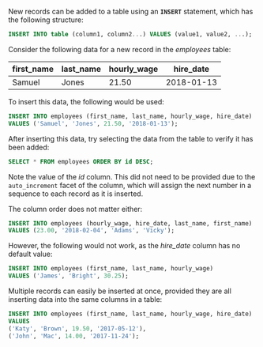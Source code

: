 New records can be added to a table using an **`INSERT`** statement, which has the following structure:

```sql
INSERT INTO table (column1, column2...) VALUES (value1, value2, ...);
```

Consider the following data for a new record in the _employees_ table:

| first_name | last_name | hourly_wage | hire_date  |
| ---------- | --------- | ----------- | ---------- |
| Samuel     | Jones     | 21.50       | 2018-01-13 |

To insert this data, the following would be used:

```sql
INSERT INTO employees (first_name, last_name, hourly_wage, hire_date)
VALUES ('Samuel', 'Jones', 21.50, '2018-01-13');
```

After inserting this data, try selecting the data from the table to verify it has been added:

```sql
SELECT * FROM employees ORDER BY id DESC;
```

Note the value of the _id_ column. This did not need to be provided due to the `auto_increment` facet of the column, which will assign the next number in a sequence to each record as it is inserted.

The column order does not matter either:

```sql
INSERT INTO employees (hourly_wage, hire_date, last_name, first_name)
VALUES (23.00, '2018-02-04', 'Adams', 'Vicky');
```

However, the following would not work, as the _hire_date_ column has no default value:

```sql
INSERT INTO employees (first_name, last_name, hourly_wage)
VALUES ('James', 'Bright', 30.25);
```

Multiple records can easily be inserted at once, provided they are all inserting data into the same columns in a table:

```sql
INSERT INTO employees (first_name, last_name, hourly_wage, hire_date)
VALUES
('Katy', 'Brown', 19.50, '2017-05-12'),
('John', 'Mac', 14.00, '2017-11-24');
```


